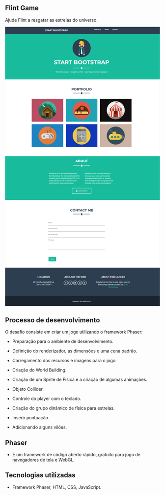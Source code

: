 ## Flint Game

Ajude Flint a resgatar as estrelas do universo. 

![Flint Game](https://github.com/carinareketis/freelancer/blob/master/freelancer-pagina-final.png)

## Processo de desenvolvimento

O desafio consiste em criar um jogo utilizando o framework Phaser:

* Preparação para o ambiente de desenvolvimento.

* Definição do renderizador, as dimensões e uma cena padrão.

* Carregamento dos recursos e imagens para o jogo.

* Criação do World Building.

* Criação de um Sprite de Física e a criação de algumas animações.

* Objeto Collider.

* Controle do player com o teclado.

*  Criação do grupo dinâmico de física para estrelas.

* Inserir pontuação.

* Adicionando alguns vilões.

## Phaser

* É um framework de código aberto rápido, gratuito para jogo de navegadores de tela e WebGL.

## Tecnologias utilizadas

* Framework Phaser, HTML, CSS, JavaScript.